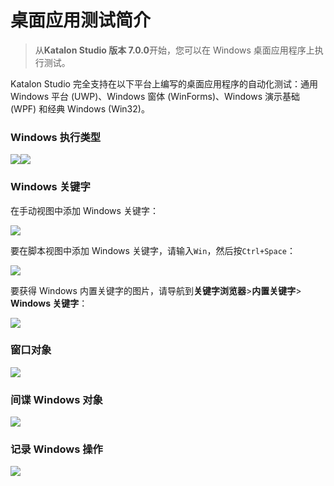 # 桌面应用测试简介

> 从**Katalon Studio 版本 7.0.0**开始，您可以在 Windows 桌面应用程序上执行测试。

Katalon Studio 完全支持在以下平台上编写的桌面应用程序的自动化测试：通用 Windows 平台 (UWP)、Windows 窗体 (WinForms)、Windows 演示基础(WPF) 和经典 Windows (Win32)。

### Windows 执行类型

![](../img/zs/img-024-01.png)![](../img/zs/img-024-02.png)

### Windows 关键字

在手动视图中添加 Windows 关键字：

![](../img/zs/img-024-03.png)

要在脚本视图中添加 Windows 关键字，请输入`Win`，然后按`Ctrl+Space`：

![](../img/zs/img-024-04.png)

要获得 Windows 内置关键字的图片，请导航到**关键字浏览器**>**内置关键字**> **Windows 关键字**：

![](../img/zs/img-024-05.png)

### 窗口对象

![](../img/zs/img-024-06.png)

### 间谍 Windows 对象

![](../img/zs/img-024-07.png)

### 记录 Windows 操作

![](../img/zs/img-024-08.png)